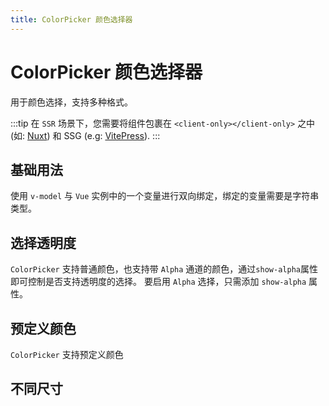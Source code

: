 ```yaml
---
title: ColorPicker 颜色选择器
---
```


# ColorPicker 颜色选择器

用于颜色选择，支持多种格式。

:::tip
在 `SSR` 场景下，您需要将组件包裹在 `<client-only></client-only>` 之中 (如: [Nuxt](https://nuxtjs.org/)) 和 SSG (e.g: [VitePress](https://vitepress.vuejs.org/)).
:::

## 基础用法

使用 `v-model` 与 `Vue` 实例中的一个变量进行双向绑定，绑定的变量需要是字符串类型。

<preview path="./def.vue" />

## 选择透明度

`ColorPicker` 支持普通颜色，也支持带 `Alpha` 通道的颜色，通过`show-alpha`属性即可控制是否支持透明度的选择。 要启用 `Alpha` 选择，只需添加 `show-alpha` 属性。

<preview path="./chooseColorPicker.vue" />

## 预定义颜色

`ColorPicker` 支持预定义颜色

<preview path="./predefineColorPicker.vue" />

## 不同尺寸

<preview path="./sizeColorPicker.vue" />